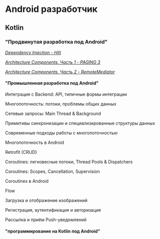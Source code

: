 # Android разработчик

## **Kotlin**

### **"Продвинутая разработка под Android"**
[*Dependency Injection - Hilt*](https://github.com/AnPavel/NMedia/tree/task_di_hilt) 

[*Architecture Components. Часть 1 - PAGING 3*](https://github.com/AnPavel/NMedia/tree/task_arch_comp_one)

[*Architecture Components. Часть 2 - RemoteMediator*](https://github.com/AnPavel/NMedia/tree/task_arch_comp_two)

#### **"Промышленная разработка под Android"**
Интеграция с Backend: API, типичные формы интеграции

Многопоточность: потоки, проблемы общих данных

Сетевые запросы: Main Thread & Background

Примитивы синхронизации и специализированные структуры данных

Современные подходы работы с многопоточностью

Многопоточность в Android

Retrofit (CRUD)

Coroutines: легковесные потоки, Thread Pools & Dispatchers

Coroutines: Scopes, Cancellation, Supervision

Coroutines в Android

Flow

Загрузка и отображение изображений

Регистрация, аутентификация и авторизация

Рассылка и приём Push-уведомлений

#### "программирование на Kotlin под Android"
